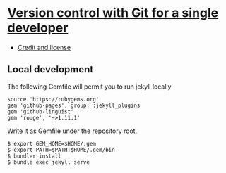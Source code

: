 

# [Version control with Git for a single developer](https://coderefinery.github.io/git-solo/)

- [Credit and license](https://coderefinery.github.io/git-solo/license/)


## Local development

The following Gemfile will permit you to run jekyll locally

```
source 'https://rubygems.org'
gem 'github-pages', group: :jekyll_plugins
gem 'github-linguist'
gem 'rouge', '~>1.11.1'
```

Write it as Gemfile under the repository root.

```shell
$ export GEM_HOME=$HOME/.gem
$ export PATH=$PATH:$HOME/.gem/bin
$ bundler install
$ bundle exec jekyll serve
```

